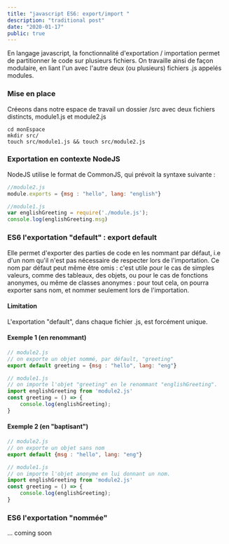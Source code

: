 ```yaml
---
title: "javascript ES6: export/import "
description: "traditional post"
date: "2020-01-17"
public: true
---
```


En langage javascript, la fonctionnalité d'exportation / importation permet de partitionner le code sur plusieurs fichiers. On travaille ainsi de façon modulaire, en liant l'un avec l'autre deux (ou plusieurs) fichiers .js appelés modules.

### Mise en place
Créeons dans notre espace de travail un dossier /src avec deux fichiers distincts, module1.js et module2.js

```shell
cd monEspace
mkdir src/
touch src/module1.js && touch src/module2.js
```

### Exportation en contexte NodeJS
NodeJS utilise le format de CommonJS, qui prévoit la syntaxe suivante :

```javascript
//module2.js
module.exports = {msg : "hello", lang: "english"}

//module1.js
var englishGreeting = require('./module.js');
console.log(englishGreeting.msg)
```

### ES6 l'exportation "default" : export default
Elle permet d'exporter des parties de code en les nommant par défaut, i.e d'un nom qu'il n'est pas nécessaire de respecter lors de l'importation.
Ce nom par défaut peut même être omis : c'est utile pour le cas de simples valeurs, comme des tableaux, des objets, ou pour le cas de fonctions anonymes, ou même de classes anonymes : pour tout cela, on pourra exporter sans nom, et nommer seulement lors de l'importation.
#### Limitation
L'exportation "default", dans chaque fichier .js, est forcément unique.

#### Exemple 1 (en renommant)
```javascript
// module2.js
// on exporte un objet nommé, par défault, "greeting"
export default greeting = {msg : "hello", lang: "eng"}

// module1.js
// on importe l'objet "greeting" en le renommant "englishGreeting".
import englishGreeting from 'module2.js'
const greeting = () => {
    console.log(englishGreeting);
}
```

#### Exemple 2 (en "baptisant")
```javascript
// module2.js
// on exporte un objet sans nom
export default {msg : "hello", lang: "eng"}

// module1.js
// on importe l'objet anonyme en lui donnant un nom.
import englishGreeting from 'module2.js'
const greeting = () => {
    console.log(englishGreeting);
}
```

### ES6 l'exportation "nommée"
... coming soon

